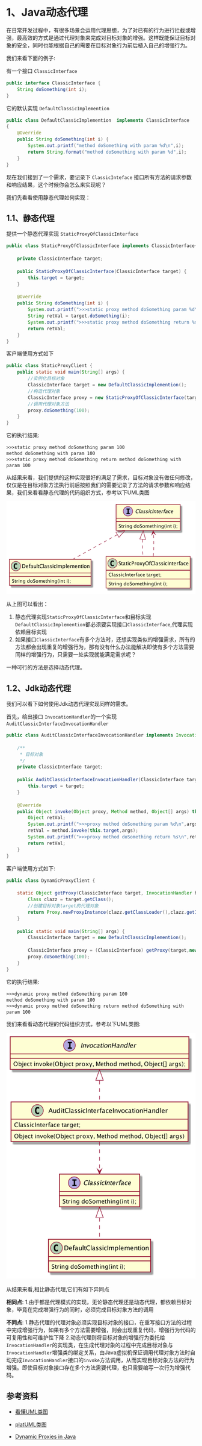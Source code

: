 # 1、Java动态代理

在日常开发过程中，有很多场景会运用代理思想，为了对已有的行为进行拦截或增强，最高效的方式是通过代理对象来完成对目标对象的增强。这样既能保证目标对象的安全，同时也能根据自己的需要在目标对象行为前后植入自己的增强行为。

我们来看下面的例子:

有一个接口 `ClassicInterface`

```java
public interface ClassicInterface {
    String doSomething(int i);
}
```

它的默认实现 `DefaultClassicImplemention`

```java
public class DefaultClassicImplemention  implements ClassicInterface
{
    @Override
    public String doSomething(int i) {
        System.out.printf("method doSomething with param %d\n",i);
        return String.format("method doSomething with param %d",i);
    }
}
```

现在我们接到了一个需求，要记录下 `ClassicInteface` 接口所有方法的请求参数和响应结果，这个时候你会怎么来实现呢？

我们先看看使用静态代理如何实现：

## 1.1、静态代理

提供一个静态代理实现 `StaticProxyOfClassicInterface` 

```java
public class StaticProxyOfClassicInterface implements ClassicInterface{

    private ClassicInterface target;

    public StaticProxyOfClassicInterface(ClassicInterface target) {
        this.target = target;
    }

    @Override
    public String doSomething(int i) {
        System.out.printf(">>>static proxy method doSomething param %d\n",i);
        String retVal = target.doSomething(i);
        System.out.printf(">>>static proxy method doSomething return %s\n",retVal);
        return retVal;
    }
}
```
客户端使用方式如下

```java
public class StaticProxyClient {
    public static void main(String[] args) {
        //实例化目标对象
        ClassicInterface target = new DefaultClassicImplemention();
        //构造代理对象
        ClassicInterface proxy = new StaticProxyOfClassicInterface(target);
        //调用代理对象方法
        proxy.doSomething(100);
    }
}
```
它的执行结果:

```shell
>>>static proxy method doSomething param 100
method doSomething with param 100
>>>static proxy method doSomething return method doSomething with param 100
```

从结果来看，我们提供的这种实现很好的满足了需求，目标对象没有做任何修改，仅仅是在目标对象方法执行前后按照我们的需要记录了方法的请求参数和响应结果，我们来看看静态代理的代码组织方式，参考以下UML类图

![静态代理UML类图](_media\Clipboard_2021-08-14-17-47-40.png)
 
从上图可以看出：
1. 静态代理实现`StaticProxyOfClassicInterface`和目标实现`DefaultClassicImplemention`都必须要实现接口`ClassicInterface`,代理实现依赖目标实现
2. 如果接口`ClassicInterface`有多个方法时，还想实现类似的增强需求，所有的方法都会出现重复的增强行为，那有没有什么办法能解决即使有多个方法需要同样的增强行为，只需要一处实现就能满足需求呢？

一种可行的方法是选择动态代理。

## 1.2、Jdk动态代理

我们可以看下如何使用Jdk动态代理实现同样的需求。

首先，给出接口 `InvocationHandler`的一个实现`AuditClassicInterfaceInvocationHandler`

```java
public class AuditClassicInterfaceInvocationHandler implements InvocationHandler {

    /**
     * 目标对象
     */
    private ClassicInterface target;

    public AuditClassicInterfaceInvocationHandler(ClassicInterface target) {
        this.target = target;
    }

    @Override
    public Object invoke(Object proxy, Method method, Object[] args) throws Throwable {
        Object retVal;
        System.out.printf(">>>proxy method doSomething param %d\n",args[0]);
        retVal = method.invoke(this.target,args);
        System.out.printf(">>>proxy method doSomething return %s\n",retVal);
        return retVal;
    }
}
```
客户端使用方式如下:

```java
public class DynamicProxyClient {

    static Object getProxy(ClassicInterface target, InvocationHandler h){
        Class clazz = target.getClass();
        //创建目标对象target的代理对象
        return Proxy.newProxyInstance(clazz.getClassLoader(),clazz.getInterfaces(),h);
    }

    public static void main(String[] args) {
        ClassicInterface target = new DefaultClassicImplemention();

        ClassicInterface proxy = (ClassicInterface) getProxy(target,new AuditClassicInterfaceInvocationHandler(target));
        proxy.doSomething(100);
    }
}
```
它的执行结果:
```shell
>>>dynamic proxy method doSomething param 100
method doSomething with param 100
>>>dynamic proxy method doSomething return method doSomething with param 100
```

我们来看看动态代理的代码组织方式，参考以下UML类图:

![动态代理UML类图](_media\Clipboard_2021-08-14-17-30-45.png)

从结果来看,相比静态代理,它们有如下异同点

**相同点**:
1.由于都是代理模式的实现，无论静态代理还是动态代理，都依赖目标对象，毕竟在完成增强行为的同时，必须完成目标对象方法的调用

**不同点**:
1.静态代理的代理对象必须实现目标对象的接口，在重写接口方法的过程中完成增强行为，如果有多个方法需要增强，则会出现重复代码，增强行为代码的可复用性和可维护性下降
2.动态代理则将目标对象的增强行为委托给`InvocationHandler`的实现类，在生成代理对象的过程中完成目标对象与`InvocationHandler`增强类的绑定关系，由Java虚拟机保证调用代理对象方法时自动完成`InvocationHandler`接口的`invoke`方法调用，从而实现目标对象方法的行为增强。即使目标对象接口存在多个方法需要代理，也只需要编写一次行为增强代码。

## 参考资料

- [看懂UML类图](https://design-patterns.readthedocs.io/zh_CN/latest/read_uml.html)

- [platUML类图](https://plantuml.com/zh/class-diagram)

- [Dynamic Proxies in Java](https://www.baeldung.com/java-dynamic-proxies)

